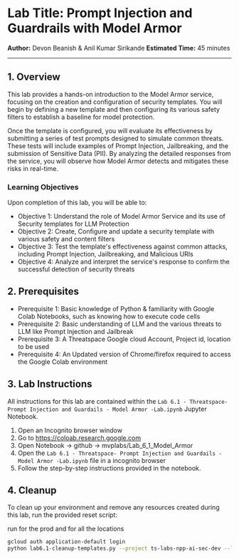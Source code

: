 # Lab Title: Prompt Injection and Guardrails with Model Armor

**Author:** Devon Beanish & Anil Kumar Sirikande
**Estimated Time:** 45 minutes

---

## 1. Overview

This lab provides a hands-on introduction to the Model Armor service, focusing on the creation and configuration of security templates. You will begin by defining a new template and then configuring its various safety filters to establish a baseline for model protection.

Once the template is configured, you will evaluate its effectiveness by submitting a series of test prompts designed to simulate common threats. These tests will include examples of Prompt Injection, Jailbreaking, and the submission of Sensitive Data (PII). By analyzing the detailed responses from the service, you will observe how Model Armor detects and mitigates these risks in real-time.


### Learning Objectives

Upon completion of this lab, you will be able to:

* Objective 1:  Understand the role of Model Armor Service and its use of Security templates for LLM Protection
* Objective 2: Create, Configure and update a security template with various safety and content filters
* Objective 3: Test the template's effectiveness against common attacks, including Prompt Injection, Jailbreaking, and Malicious URIs
* Objective 4:  Analyze and interpret the service's response to confirm the successful detection of security threats



## 2. Prerequisites

* Prerequisite 1: Basic knowledge of Python & familiarity with Google Colab Notebooks, such as knowing how to execute code cells
* Prerequisite 2: Basic understanding of LLM and the various threats to LLM like Prompt Injection and Jailbreak
* Prerequisite 3: A Threatspace Google cloud Account, Project id, location to be used
* Prerequisite 4: An Updated version of Chrome/firefox required to access the Google Colab environment


## 3. Lab Instructions

All instructions for this lab are contained within the `Lab 6.1 - Threatspace- Prompt Injection and Guardails - Model Armor -Lab.ipynb` Jupyter Notebook.

1. Open an Incognito browser window
2. Go to https://coloab.research.google.com
3. Open Notebook -> github -> mvplabs/Lab_6_1_Model_Armor  <to-be-updated-finally>
4. Open the `Lab 6.1 - Threatspace- Prompt Injection and Guardails - Model Armor -Lab.ipynb` file in a incognito browser 
5. Follow the step-by-step instructions provided in the notebook.

## 4. Cleanup

To clean up your environment and remove any resources created during this lab, run the provided reset script:

run for the prod and for all the locations

```bash
gcloud auth application-default login
python lab6.1-cleanup-templates.py --project ts-labs-npp-ai-sec-dev --location us-central1
```
